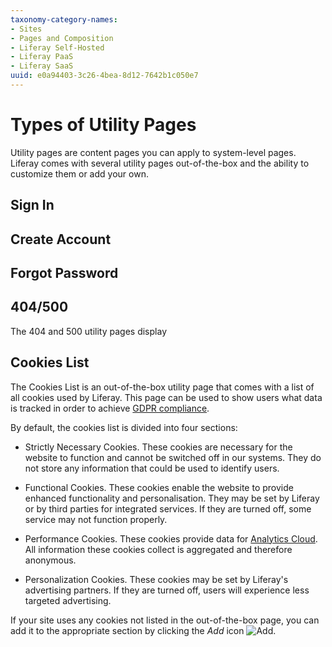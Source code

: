 ```yaml
---
taxonomy-category-names:
- Sites
- Pages and Composition
- Liferay Self-Hosted
- Liferay PaaS
- Liferay SaaS
uuid: e0a94403-3c26-4bea-8d12-7642b1c050e7
---
```

# Types of Utility Pages

Utility pages are content pages you can apply to system-level pages. Liferay comes with several utility pages out-of-the-box and the ability to customize them or add your own.

## Sign In

## Create Account

## Forgot Password

## 404/500

The 404 and 500 utility pages display 

## Cookies List

The Cookies List is an out-of-the-box utility page that comes with a list of all cookies used by Liferay. This page can be used to show users what data is tracked in order to achieve [GDPR compliance](../../../users-and-permissions/managing-user-data/enabling-gdpr-compliance-for-cookies.md).

By default, the cookies list is divided into four sections:

- Strictly Necessary Cookies. These cookies are necessary for the website to function and cannot be switched off in our systems. They do not store any information that could be used to identify users.

- Functional Cookies. These cookies enable the website to provide enhanced functionality and personalisation. They may be set by Liferay or by third parties for integrated services. If they are turned off, some service may not function properly.

- Performance Cookies. These cookies provide data for [Analytics Cloud](https://learn.liferay.com/w/analytics-cloud/index). All information these cookies collect is aggregated and therefore anonymous.

- Personalization Cookies. These cookies may be set by Liferay's advertising partners. If they are turned off, users will experience less targeted advertising.

If your site uses any cookies not listed in the out-of-the-box page, you can add it to the appropriate section by clicking the *Add* icon ![Add](../../../images/icon-add.png).